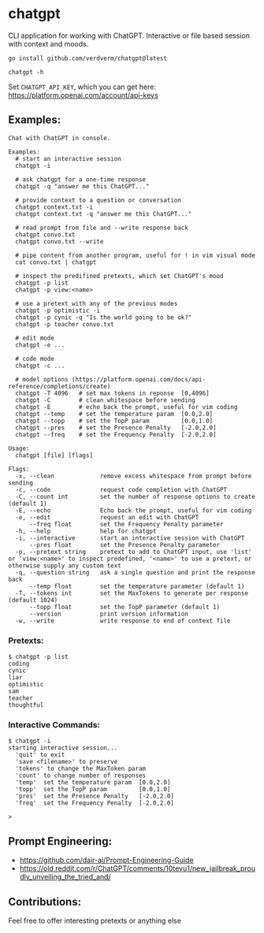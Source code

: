 # chatgpt

CLI application for working with ChatGPT.
Interactive or file based session with context and moods.

```
go install github.com/verdverm/chatgpt@latest

chatgpt -h
```

Set `CHATGPT_API_KEY`, which you can get here: https://platform.openai.com/account/api-keys

## Examples:

```
Chat with ChatGPT in console.

Examples:
  # start an interactive session
  chatgpt -i

  # ask chatgpt for a one-time response
  chatgpt -q "answer me this ChatGPT..."

  # provide context to a question or conversation
  chatgpt context.txt -i
  chatgpt context.txt -q "answer me this ChatGPT..."

  # read prompt from file and --write response back
  chatgpt convo.txt
  chatgpt convo.txt --write

  # pipe content from another program, useful for ! in vim visual mode
  cat convo.txt | chatgpt

  # inspect the predifined pretexts, which set ChatGPT's mood
  chatgpt -p list
  chatgpt -p view:<name>

  # use a pretext with any of the previous modes
  chatgpt -p optimistic -i
  chatgpt -p cynic -q "Is the world going to be ok?"
  chatgpt -p teacher convo.txt

  # edit mode
  chatgpt -e ...

  # code mode
  chatgpt -c ...

  # model options (https://platform.openai.com/docs/api-reference/completions/create)
  chatgpt -T 4096   # set max tokens in reponse  [0,4096]
  chatgpt -C        # clean whitespace before sending
  chatgpt -E        # echo back the prompt, useful for vim coding
  chatgpt --temp    # set the temperature param  [0.0,2.0]
  chatgpt --topp    # set the TopP param         [0.0,1.0]
  chatgpt --pres    # set the Presence Penalty   [-2.0,2.0]
  chatgpt --freq    # set the Frequency Penalty  [-2.0,2.0]

Usage:
  chatgpt [file] [flags]

Flags:
  -x, --clean             remove excess whitespace from prompt before sending
  -c, --code              request code completion with ChatGPT
  -C, --count int         set the number of response options to create (default 1)
  -E, --echo              Echo back the prompt, useful for vim coding
  -e, --edit              request an edit with ChatGPT
      --freq float        set the Frequency Penalty parameter
  -h, --help              help for chatgpt
  -i, --interactive       start an interactive session with ChatGPT
      --pres float        set the Presence Penalty parameter
  -p, --pretext string    pretext to add to ChatGPT input, use 'list' or 'view:<name>' to inspect predefined, '<name>' to use a pretext, or otherwise supply any custom text
  -q, --question string   ask a single question and print the response back
      --temp float        set the temperature parameter (default 1)
  -T, --tokens int        set the MaxTokens to generate per response (default 1024)
      --topp float        set the TopP parameter (default 1)
      --version           print version information
  -w, --write             write response to end of context file
```

### Pretexts:

```
$ chatgpt -p list
coding
cynic
liar
optimistic
sam
teacher
thoughtful
```

### Interactive Commands:

```
$ chatgpt -i
starting interactive session...
  'quit' to exit
  'save <filename>' to preserve
  'tokens' to change the MaxToken param
  'count' to change number of responses
  'temp'  set the temperature param  [0.0,2.0]
  'topp'  set the TopP param         [0.0,1.0]
  'pres'  set the Presence Penalty   [-2.0,2.0]
  'freq'  set the Frequency Penalty  [-2.0,2.0]

>
```

## Prompt Engineering:

- https://github.com/dair-ai/Prompt-Engineering-Guide
- https://old.reddit.com/r/ChatGPT/comments/10tevu1/new_jailbreak_proudly_unveiling_the_tried_and/

## Contributions:

Feel free to offer interesting pretexts or anything else

